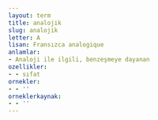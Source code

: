 ```yaml
---
layout: term
title: analojik
slug: analojik
letter: A
lisan: Fransızca analogique
anlamlar:
- Analoji ile ilgili, benzeşmeye dayanan
ozellikler:
- - sıfat
ornekler:
- - ''
orneklerkaynak:
- - ''
---
```

